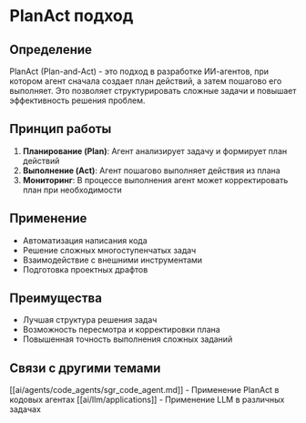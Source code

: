# PlanAct подход

## Определение

PlanAct (Plan-and-Act) - это подход в разработке ИИ-агентов, при котором агент сначала создает план действий, а затем пошагово его выполняет. Это позволяет структурировать сложные задачи и повышает эффективность решения проблем.

## Принцип работы

1. **Планирование (Plan)**: Агент анализирует задачу и формирует план действий
2. **Выполнение (Act)**: Агент пошагово выполняет действия из плана
3. **Мониторинг**: В процессе выполнения агент может корректировать план при необходимости

## Применение

- Автоматизация написания кода
- Решение сложных многоступенчатых задач
- Взаимодействие с внешними инструментами
- Подготовка проектных драфтов

## Преимущества

- Лучшая структура решения задач
- Возможность пересмотра и корректировки плана
- Повышенная точность выполнения сложных заданий

## Связи с другими темами

[[ai/agents/code_agents/sgr_code_agent.md]] - Применение PlanAct в кодовых агентах
[[ai/llm/applications]] - Применение LLM в различных задачах